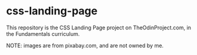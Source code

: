 # css-landing-page

This repository is the CSS Landing Page project on TheOdinProject.com, in the Fundamentals curriculum.

NOTE: images are from pixabay.com, and are not owned by me.